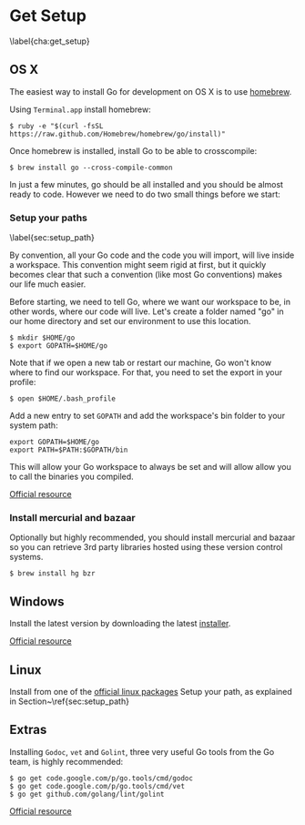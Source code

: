 # Get Setup
\label{cha:get_setup}

## OS X

The easiest way to install Go for development on OS X is to use
[homebrew](http://brew.sh/).

Using `Terminal.app` install homebrew:

    $ ruby -e "$(curl -fsSL https://raw.github.com/Homebrew/homebrew/go/install)"

Once homebrew is installed, install Go to be able to crosscompile:

    $ brew install go --cross-compile-common

In just a few minutes, go should be all installed and you should
be almost ready to code. However we need to do two small things before
we start:

### Setup your paths
\label{sec:setup_path}

By convention, all your Go code and the code you will import, will
live inside a workspace. This convention might seem rigid at first,
but it quickly becomes clear that such a convention (like most Go
conventions) makes our life much easier.

Before starting, we need to tell Go, where we want our workspace to be,
in other words,
where our code will live. Let's create a folder named "go" in our home
directory and set our environment to use this location.

    $ mkdir $HOME/go
    $ export GOPATH=$HOME/go

Note that if we open a new tab or restart our machine, Go won't know
where to find our workspace. For that, you need to set the export in
your profile:

    $ open $HOME/.bash_profile

Add a new entry to set `GOPATH` and add the workspace's bin folder to
your system path:

    export GOPATH=$HOME/go
    export PATH=$PATH:$GOPATH/bin

This will allow your Go workspace to always be set and will allow allow
you to call the binaries you compiled.


[Official resource](http://golang.org/doc/code.html#GOPATH)

### Install mercurial and bazaar

Optionally but highly recommended, you should install mercurial and
bazaar so you can retrieve 3rd party libraries hosted using these
version control systems.

    $ brew install hg bzr

## Windows

Install the latest version by downloading the latest [installer](http://golang.org/dl/).

[Official resource](http://golang.org/doc/install#windows)

## Linux

Install from one of the [official linux packages](http://golang.org/dl/)
Setup your path, as explained in Section~\ref{sec:setup_path}

## Extras

Installing `Godoc`, `vet` and `Golint`, three very useful Go tools from the Go team,
is highly recommended:

    $ go get code.google.com/p/go.tools/cmd/godoc
    $ go get code.google.com/p/go.tools/cmd/vet
    $ go get github.com/golang/lint/golint

[Official resource](http://golang.org/doc/go1.2#go_tools_godoc)
